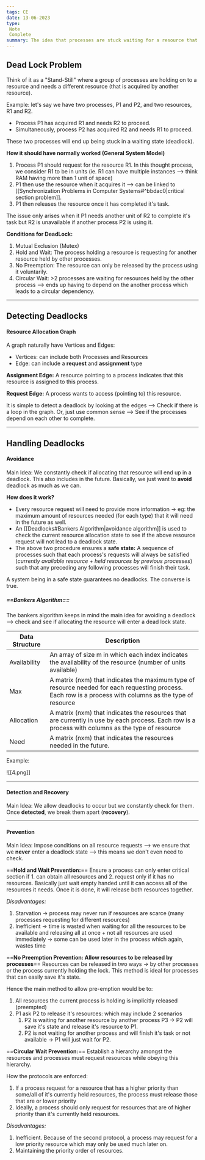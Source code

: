 ```yaml
---
tags: CE
date: 13-06-2023
type: 
 Note
 Complete
summary: The idea that processes are stuck waiting for a resource that is being held by other processes in the same scenario. The various methods to avoid, detect and solve deadlocks.
---
```


## Dead Lock Problem

Think of it as a "Stand-Still" where a group of processes are holding on to a resource and needs a different resource (that is acquired by another resource).

Example: let's say we have two processes, P1 and P2, and two resources, R1 and R2.

- Process P1 has acquired R1 and needs R2 to proceed.
- Simultaneously, process P2 has acquired R2 and needs R1 to proceed.

These two processes will end up being stuck in a waiting state (deadlock).

**How it should have normally worked (General System Model)**
1. Process P1 should request for the resource R1. In this thought process, we consider R1 to be in units (ie. R1 can have multiple instances --> think RAM having more than 1 unit of space)
2. P1 then use the resource when it acquires it --> can be linked to [[Synchronization Problems in Computer Systems#^bbdac0|critical section problem]].
3. P1 then releases the resource once it has completed it's task.

The issue only arises when it P1 needs another unit of R2 to complete it's task but R2 is unavailable if another process P2 is using it.


**Conditions for DeadLock:**
1. Mutual Exclusion (Mutex)
2. Hold and Wait: The process holding a resource is requesting for another resource held by other processes.
3. No Preemption: The resource can only be released by the process using it voluntarily.
4. Circular Wait: >2 processes are waiting for resources held by the other process --> ends up having to depend on the another process which leads to a circular dependency. 

---

## Detecting Deadlocks

#### Resource Allocation Graph

A graph naturally have Vertices and Edges:
- Vertices: can include both Processes and Resources
- Edge: can include a **request** and **assignment** type

**Assignment Edge:** A resource pointing to a process indicates that this resource is assigned to this process.

**Request Edge:** A process wants to access (pointing to) this resource.

It is simple to detect a deadlock by looking at the edges --> Check if there is a loop in the graph. Or, just use common sense --> See if the processes depend on each other to complete.

---

## Handling Deadlocks

#### Avoidance
Main Idea: We constantly check if allocating that resource will end up in a deadlock. This also includes in the future. Basically, we just want to **avoid** deadlock as much as we can.

**How does it work?**
- Every resource request will need to provide more information -> eg: the maximum amount of resources needed (for each type) that it will need in the future as well.
- An [[Deadlocks#Bankers Algorithm|avoidance algorithm]] is used to check the current resource allocation state to see if the above resource request will not lead to a deadlock state.
- The above two procedure ensures a **safe state:** A sequence of processes such that each process's requests will always be satisfied (*currently available resource + held resources by previous processes*) such that any preceding any following processes will finish their task.

A system being in a safe state guarantees no deadlocks. The converse is true.


##### ==Bankers Algorithm==

The bankers algorithm keeps in mind the main idea for avoiding a deadlock --> check and see if allocating the resource will enter a dead lock state.

| Data Structure | Description                                                                                                                                               |
| -------------- | --------------------------------------------------------------------------------------------------------------------------------------------------------- |
| Availability   | An array of size m in which each index indicates the availability of the resource (number of units available)                                             |
| Max            | A matrix (nxm) that indicates the maximum type of resource needed for each requesting process. Each row is a process with columns as the type of resource |
| Allocation     | A matrix (nxm) that indicates the resources that are currently in use by each process. Each row is a process with columns as the type of resource         |
|   Need             |    A matrix (nxm) that indicates the resources needed in the future.                                                                                                                                                       |

Example:

![[4.png]]






---

#### Detection and Recovery
Main Idea: We allow deadlocks to occur but we constantly check for them. Once **detected**, we break them apart (**recovery**).





---
#### Prevention
Main Idea: Impose conditions on all resource requests --> we ensure that we **never** enter a deadlock state --> this means we don't even need to check.

==**Hold and Wait Prevention:**==
Ensure a process can only enter critical section if 1. can obtain all resources and 2. request only if it has no resources. Basically just wait empty handed until it can access all of the resources it needs. Once it is done, it will release both resources together.

*Disadvantages:*
1. Starvation -> process may never run if resources are scarce (many processes requesting for different resources)
2. Inefficient -> time is wasted when waiting for all the resources to be available and releasing all at once + not all resources are used immediately -> some can be used later in the process which again, wastes time

==**No Preemption Prevention: Allow resources to be released by processes**== 
Resources can be released in two ways -> by other processes or the process currently holding the lock. This method is ideal for processes that can easily save it's state.

Hence the main method to allow pre-emption would be to:

1. All resources the current process is holding is implicitly released (preempted)
2. P1 ask P2 to release it's resources: which may include 2 scenarios
	1. P2 is waiting for another resource by another process P3 -> P2 will save it's state and release it's resource to P1.
	2. P2 is not waiting for another process and will finish it's task or not available -> P1 will just wait for P2.

==**Circular Wait Prevention:**==
Establish a hierarchy amongst the resources and processes must request resources while obeying this hierarchy.

How the protocols are enforced:
1. If a process request for a resource that has a higher priority than some/all of it's currently held resources, the process must release those that are or lower priority
2. Ideally, a process should only request for resources that are of higher priority than it's currently held resources.

*Disadvantages:*
1. Inefficient. Because of the second protocol, a process may request for a low priority resource which may only be used much later on. 
2. Maintaining the priority order of resources.